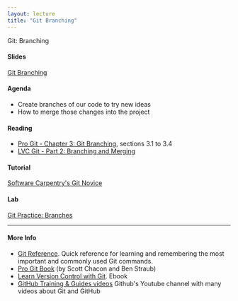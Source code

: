 ```yaml
---
layout: lecture
title: "Git Branching"
---
```


<p class="message">
  Git: Branching
</p>

<h4>
	<span class="fa fa-picture-o fa-lg main-list-item-icon"></span>
	Slides
</h4>

<a href="https://docs.google.com/presentation/d/10bODT4eUDe-pGhEUSNozRpxVkrC4GsKSHZpbsRJx7y0/pub?start=false&loop=false&delayms=3000" target="_blank">Git Branching</a>

<h4>
	<span class="fa fa-bars fa-lg main-list-item-icon"></span>
	Agenda
</h4>

- Create branches of our code to try new ideas
- How to merge those changes into the project


<h4>
	<span class="fa fa-book fa-lg main-list-item-icon"></span>
	Reading
</h4>

- [Pro Git - Chapter 3: Git Branching](https://git-scm.com/book/en/v2/Git-Branching-Branches-in-a-Nutshell), sections 3.1 to 3.4
- [LVC Git - Part 2: Branching and Merging](https://www.git-tower.com/learn/git/ebook/command-line/branching-merging/branching-can-change-your-life#start)

<h4>
	<span class="fa fa-code fa-lg main-list-item-icon"></span>
	Tutorial
</h4>

<a href="http://swcarpentry.github.io/git-novice/index.html" target="_blank">Software Carpentry's Git Novice</a>


<h4>
	<span class="fa fa-flask fa-lg main-list-item-icon"></span>
	Lab
</h4>
<a href="https://github.com/gastonstat/stat259/blob/gh-pages/tutorials/git-branches.md" target="_blank">Git Practice: Branches</a>

------


<h4>
	<span class="fa fa-info-circle fa-lg main-list-item-icon"></span>
	More Info
</h4>

- [Git Reference](http://gitref.org/index.html). Quick reference for learning and remembering the most important and commonly used Git commands.
- [Pro Git Book](https://git-scm.com/book/en/v2) (by Scott Chacon and Ben Straub)
- [Learn Version Control with Git](http://www.git-tower.com/learn/git/ebook/command-line/introduction). Ebook 
- [GitHub Training & Guides videos](https://www.youtube.com/channel/UCP7RrmoueENv9TZts3HXXtw) Github's Youtube channel with many videos about Git and GitHub

